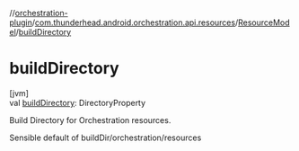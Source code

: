 //[orchestration-plugin](../../../index.md)/[com.thunderhead.android.orchestration.api.resources](../index.md)/[ResourceModel](index.md)/[buildDirectory](build-directory.md)

# buildDirectory

[jvm]\
val [buildDirectory](build-directory.md): DirectoryProperty

Build Directory for Orchestration resources.

Sensible default of buildDir/orchestration/resources
